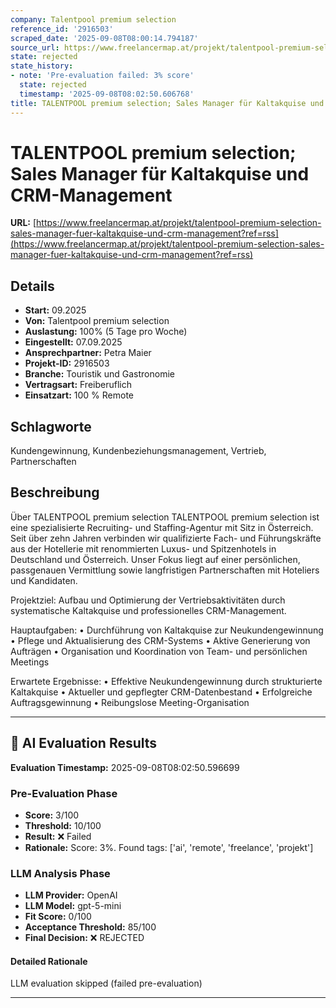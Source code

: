 ```yaml
---
company: Talentpool premium selection
reference_id: '2916503'
scraped_date: '2025-09-08T08:00:14.794187'
source_url: https://www.freelancermap.at/projekt/talentpool-premium-selection-sales-manager-fuer-kaltakquise-und-crm-management?ref=rss
state: rejected
state_history:
- note: 'Pre-evaluation failed: 3% score'
  state: rejected
  timestamp: '2025-09-08T08:02:50.606768'
title: TALENTPOOL premium selection; Sales Manager für Kaltakquise und CRM-Management
---
```



# TALENTPOOL premium selection; Sales Manager für Kaltakquise und CRM-Management
**URL:** [https://www.freelancermap.at/projekt/talentpool-premium-selection-sales-manager-fuer-kaltakquise-und-crm-management?ref=rss](https://www.freelancermap.at/projekt/talentpool-premium-selection-sales-manager-fuer-kaltakquise-und-crm-management?ref=rss)
## Details
- **Start:** 09.2025
- **Von:** Talentpool premium selection
- **Auslastung:** 100% (5 Tage pro Woche)
- **Eingestellt:** 07.09.2025
- **Ansprechpartner:** Petra Maier
- **Projekt-ID:** 2916503
- **Branche:** Touristik und Gastronomie
- **Vertragsart:** Freiberuflich
- **Einsatzart:** 100
                                                % Remote

## Schlagworte
Kundengewinnung, Kundenbeziehungsmanagement, Vertrieb, Partnerschaften

## Beschreibung
Über TALENTPOOL premium selection
TALENTPOOL premium selection ist eine spezialisierte Recruiting- und Staffing-Agentur mit Sitz in Österreich. Seit über zehn Jahren verbinden wir qualifizierte Fach- und Führungskräfte aus der Hotellerie mit renommierten Luxus- und Spitzenhotels in Deutschland und Österreich. Unser Fokus liegt auf einer persönlichen, passgenauen Vermittlung sowie langfristigen Partnerschaften mit Hoteliers und Kandidaten.

Projektziel:
Aufbau und Optimierung der Vertriebsaktivitäten durch systematische Kaltakquise und professionelles CRM-Management.

Hauptaufgaben:
• Durchführung von Kaltakquise zur Neukundengewinnung
• Pflege und Aktualisierung des CRM-Systems
• Aktive Generierung von Aufträgen
• Organisation und Koordination von Team- und persönlichen Meetings

Erwartete Ergebnisse:
• Effektive Neukundengewinnung durch strukturierte Kaltakquise
• Aktueller und gepflegter CRM-Datenbestand
• Erfolgreiche Auftragsgewinnung
• Reibungslose Meeting-Organisation

---

## 🤖 AI Evaluation Results

**Evaluation Timestamp:** 2025-09-08T08:02:50.596699

### Pre-Evaluation Phase
- **Score:** 3/100
- **Threshold:** 10/100
- **Result:** ❌ Failed
- **Rationale:** Score: 3%. Found tags: ['ai', 'remote', 'freelance', 'projekt']

### LLM Analysis Phase
- **LLM Provider:** OpenAI
- **LLM Model:** gpt-5-mini
- **Fit Score:** 0/100
- **Acceptance Threshold:** 85/100
- **Final Decision:** ❌ REJECTED

#### Detailed Rationale
LLM evaluation skipped (failed pre-evaluation)

---
